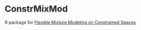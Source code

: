 # ConstrMixMod
R package for [Flexible Mixture Modeling on Constrained Spaces](https://arxiv.org/abs/1809.09238)
